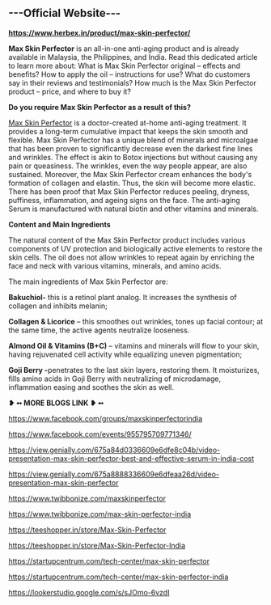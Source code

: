 <h2><strong><strong>---Official Website---</strong></strong></h2>
<p><strong><strong><span data-sheets-root="1"><a href="https://www.herbex.in/product/max-skin-perfector/">https://www.herbex.in/product/max-skin-perfector/</a>&nbsp;</span></strong></strong></p>
<p><strong>Max Skin Perfector</strong>&nbsp;is an all-in-one anti-aging product and is already available in Malaysia, the Philippines, and India. Read this dedicated article to learn more about: What is Max Skin Perfector original &ndash; effects and benefits? How to apply the oil &ndash; instructions for use? What do customers say in their reviews and testimonials? How much is the Max Skin Perfector product &ndash; price, and where to buy it?</p>
<p><strong>Do you require Max Skin Perfector as a result of this?</strong></p>
<p><a href="https://www.herbex.in/product/max-skin-perfector/" target="_blank" rel="nofollow" data-saferedirecturl="https://www.google.com/url?hl=en&amp;q=https://www.herbex.in/product/max-skin-perfector/&amp;source=gmail&amp;ust=1734069730860000&amp;usg=AOvVaw2SrbH8UiwfDVjl9VgIv8hC">Max Skin Perfector</a>&nbsp;is a doctor-created at-home anti-aging treatment. It provides a long-term cumulative impact that keeps the skin smooth and flexible. Max Skin Perfector has a unique blend of minerals and microalgae that has been proven to significantly decrease even the darkest fine lines and wrinkles. The effect is akin to Botox injections but without causing any pain or queasiness. The wrinkles, even the way people appear, are also sustained. Moreover, the Max Skin Perfector cream enhances the body's formation of collagen and elastin. Thus, the skin will become more elastic. There has been proof that Max Skin Perfector reduces peeling, dryness, puffiness, inflammation, and ageing signs on the face. The anti-aging Serum is manufactured with natural biotin and other vitamins and minerals.</p>
<p><strong>Content and Main Ingredients</strong></p>
<p>The natural content of the Max Skin Perfector product includes various components of UV protection and biologically active elements to restore the skin cells. The oil does not allow wrinkles to repeat again by enriching the face and neck with various vitamins, minerals, and amino acids.</p>
<p>The main ingredients of Max Skin Perfector are:&nbsp;</p>
<p><strong>Bakuchiol-</strong>&nbsp;this is a retinol plant analog. It increases the synthesis of collagen and inhibits melanin;</p>
<p><strong>Collagen &amp; Licorice</strong>&nbsp;&ndash; this smoothes out wrinkles, tones up facial contour; at the same time, the active agents neutralize looseness.</p>
<p><strong>Almond Oil &amp; Vitamins (B+C)</strong>&nbsp;&ndash; vitamins and minerals will flow to your skin, having rejuvenated cell activity while equalizing uneven pigmentation;</p>
<p><strong>Goji Berry -</strong>penetrates to the last skin layers, restoring them. It moisturizes, fills amino acids in Goji Berry with neutralizing of microdamage, inflammation easing and soothes the skin as well.</p>
<p><strong>❥ ➻ MORE BLOGS LINK ❥ ➻</strong></p>
<p><a href="https://www.facebook.com/groups/maxskinperfectorindia">https://www.facebook.com/groups/maxskinperfectorindia</a></p>
<p><a href="https://www.facebook.com/events/955795709771346/">https://www.facebook.com/events/955795709771346/</a></p>
<p><a href="https://view.genially.com/675a84d0336609e6dfe8c04b/video-presentation-max-skin-perfector-best-and-effective-serum-in-india-cost">https://view.genially.com/675a84d0336609e6dfe8c04b/video-presentation-max-skin-perfector-best-and-effective-serum-in-india-cost</a></p>
<p><a href="https://view.genially.com/675a8888336609e6dfeaa26d/video-presentation-max-skin-perfector">https://view.genially.com/675a8888336609e6dfeaa26d/video-presentation-max-skin-perfector</a></p>
<p><a href="https://www.twibbonize.com/maxskinperfector">https://www.twibbonize.com/maxskinperfector</a></p>
<p><a href="https://www.twibbonize.com/max-skin-perfector-india">https://www.twibbonize.com/max-skin-perfector-india</a></p>
<p><a href="https://teeshopper.in/store/Max-Skin-Perfector">https://teeshopper.in/store/Max-Skin-Perfector</a></p>
<p><a href="https://teeshopper.in/store/Max-Skin-Perfector-India">https://teeshopper.in/store/Max-Skin-Perfector-India</a></p>
<p><a href="https://startupcentrum.com/tech-center/max-skin-perfector">https://startupcentrum.com/tech-center/max-skin-perfector</a></p>
<p><a href="https://startupcentrum.com/tech-center/max-skin-perfector-india">https://startupcentrum.com/tech-center/max-skin-perfector-india</a></p>
<p><a href="https://lookerstudio.google.com/s/sJOmo-6vzdI">https://lookerstudio.google.com/s/sJOmo-6vzdI</a>&nbsp;</p>
